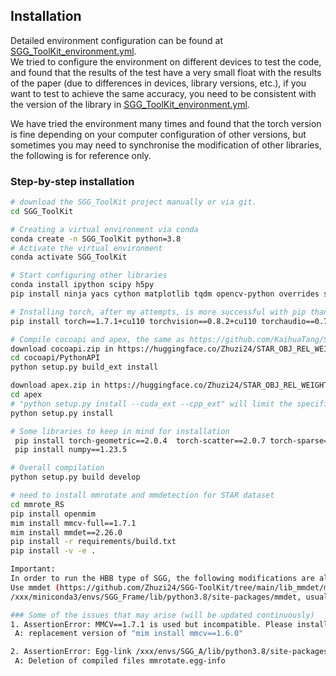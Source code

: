 ## Installation

Detailed environment configuration can be found at [SGG_ToolKit_environment.yml](SGG_ToolKit_environment.yml).\
We tried to configure the environment on different devices to test the code, and found that the results of the test have a very small float with the results of the paper (due to differences in devices, library versions, etc.), if you want to test to achieve the same accuracy, you need to be consistent with the version of the library in [SGG_ToolKit_environment.yml](SGG_ToolKit_environment.yml).

We have tried the environment many times and found that the torch version is fine depending on your computer configuration of other versions, but sometimes you may need to synchronise the modification of other libraries, the following is for reference only.

### Step-by-step installation

```bash
# download the SGG_ToolKit project manually or via git.
cd SGG_ToolKit

# Creating a virtual environment via conda
conda create -n SGG_ToolKit python=3.8  
# Activate the virtual environment
conda activate SGG_ToolKit

# Start configuring other libraries
conda install ipython scipy h5py
pip install ninja yacs cython matplotlib tqdm opencv-python overrides shapely ipdb

# Installing torch, after my attempts, is more successful with pip than conda!, the installation commands can be found here: https://pytorch.org/get-started/previous-versions/
pip install torch==1.7.1+cu110 torchvision==0.8.2+cu110 torchaudio==0.7.2 -f https://download.pytorch.org/whl/torch_stable.html

# Compile cocoapi and apex, the same as https://github.com/KaihuaTang/Scene-Graph-Benchmark.pytorch
download cocoapi.zip in https://huggingface.co/Zhuzi24/STAR_OBJ_REL_WEIGHTS/tree/main, then unzip it # git clone https://github.com/cocodataset/cocoapi.git, can try multiple times or check the network and if it fails
cd cocoapi/PythonAPI
python setup.py build_ext install

download apex.zip in https://huggingface.co/Zhuzi24/STAR_OBJ_REL_WEIGHTS/tree/main, then unzip it # git clone https://github.com/NVIDIA/apex.git, can try multiple times or check the network and if it fails
cd apex
# "python setup.py install --cuda_ext --cpp_ext" will limit the specific version, designed to modify the setup.py, after trying it will work
python setup.py install 

# Some libraries to keep in mind for installation
 pip install torch-geometric==2.0.4  torch-scatter==2.0.7 torch-sparse==0.6.9 # The first installation may take a long time to compile, please be patient!  
 pip install numpy==1.23.5

# Overall compilation
python setup.py build develop

# need to install mmrotate and mmdetection for STAR dataset
cd mmrote_RS
pip install openmim
mim install mmcv-full==1.7.1 
mim install mmdet==2.26.0
pip install -r requirements/build.txt
pip install -v -e .

Important:
In order to run the HBB type of SGG, the following modifications are also required:
Use mmdet (https://github.com/Zhuzi24/SGG-ToolKit/tree/main/lib_mmdet/mmdet) to replace mmdet in the virtual environment (/xxx/miniconda3/envs/SGG_Frame/lib/python3.8/site-packages/mmdet).
/xxx/miniconda3/envs/SGG_Frame/lib/python3.8/site-packages/mmdet, usually found under the conda configuration file, an example of which is shown above.

### Some of the issues that may arise (will be updated continuously)
1. AssertionError: MMCV==1.7.1 is used but incompatible. Please install mmcv>=1.4.5, <=1.6.0.
 A: replacement version of "mim install mmcv==1.6.0"

2. AssertionError: Egg-link /xxx/envs/SGG_A/lib/python3.8/site-packages/mmrotate.egg-link (to /xxx/mmrote_RS) does not match installed location of mmrotate (at /xxx/SGG_ToolKit/mmrote_RS)
 A: Deletion of compiled files mmrotate.egg-info


